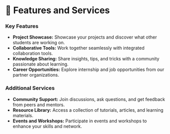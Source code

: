 # 🚀 Features and Services

### Key Features
- **Project Showcase:** Showcase your projects and discover what other students are working on.
- **Collaborative Tools:** Work together seamlessly with integrated collaboration tools.
- **Knowledge Sharing:** Share insights, tips, and tricks with a community passionate about learning.
- **Career Opportunities:** Explore internship and job opportunities from our partner organizations.

### Additional Services
- **Community Support:** Join discussions, ask questions, and get feedback from peers and mentors.
- **Resource Library:** Access a collection of tutorials, articles, and learning materials.
- **Events and Workshops:** Participate in events and workshops to enhance your skills and network.

